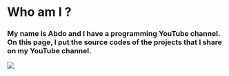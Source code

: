 # Who am I ?

<h3 align="left">My name is Abdo and I have a programming YouTube channel. On this page, I put the source codes of the projects that I share on my YouTube channel.</h3>

<img aline="center" src="https://github.com/AsmrCoding/AsmrCoding/assets/142104849/19410f76-3064-49b2-b273-ff2555cee2fe">

